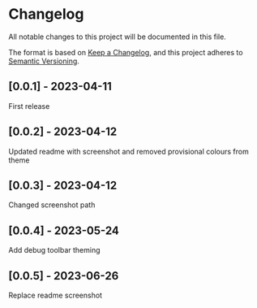 # Changelog

All notable changes to this project will be documented in this file.

The format is based on [Keep a Changelog](https://keepachangelog.com/en/1.0.0/),
and this project adheres to [Semantic Versioning](https://semver.org/spec/v2.0.0.html).

## [0.0.1] - 2023-04-11

First release

## [0.0.2] - 2023-04-12

Updated readme with screenshot and removed provisional colours from theme

## [0.0.3] - 2023-04-12

Changed screenshot path

## [0.0.4] - 2023-05-24

Add debug toolbar theming

## [0.0.5] - 2023-06-26

Replace readme screenshot
